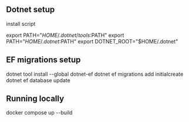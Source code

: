 ## Dotnet setup

install script

export PATH="$HOME/.dotnet/tools:$PATH"
export PATH="$HOME/.dotnet:$PATH"
export DOTNET_ROOT="$HOME/.dotnet"

## EF migrations setup

dotnet tool install --global dotnet-ef
dotnet ef migrations add initialcreate
dotnet ef database update

## Running locally

docker compose up --build
